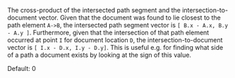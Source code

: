 The cross-product of the intersected path segment and the intersection-to-document vector. Given that the document was found to lie closest to the path element `A->B`, the intersected path segment vector is `[ B.x - A.x, B.y - A.y ]`. Furthermore, given that the intersection of that path element occurred at point `I` for document location `D`, the intersection-to-document vector is `[ I.x - D.x, I.y - D.y]`. This is useful e.g. for finding what side of a path a document exists by looking at the sign of this value.

Default: 0